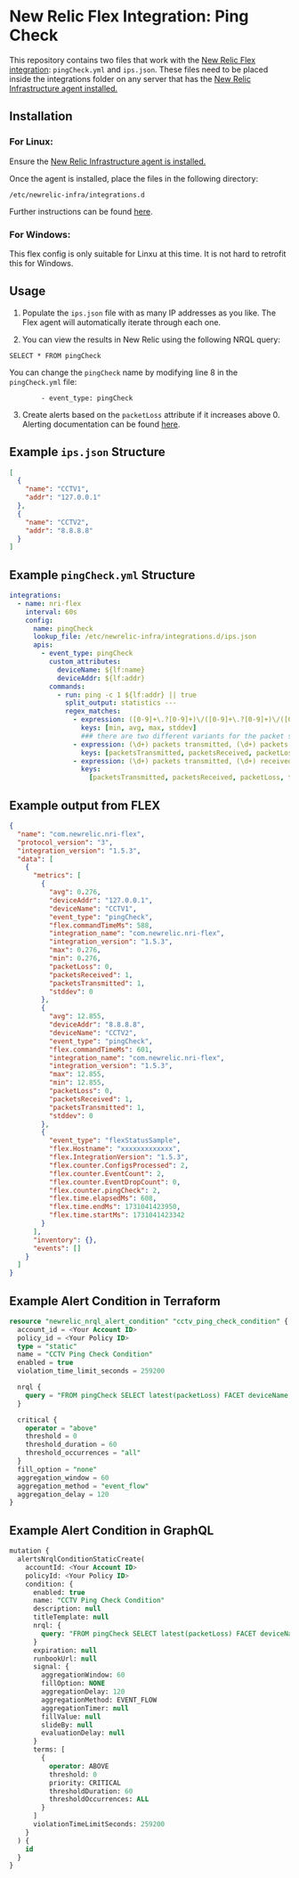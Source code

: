 # New Relic Flex Integration: Ping Check

This repository contains two files that work with the [New Relic Flex integration](https://docs.newrelic.com/docs/infrastructure/host-integrations/host-integrations-list/flex-integration-tool-build-your-own-integration/): `pingCheck.yml` and `ips.json`. These files need to be placed inside the integrations folder on any server that has the [New Relic Infrastructure agent installed.](https://docs.newrelic.com/docs/infrastructure/introduction-infra-monitoring/)

## Installation

### For Linux:

Ensure the [New Relic Infrastructure agent is installed.](https://docs.newrelic.com/docs/infrastructure/introduction-infra-monitoring/)

Once the agent is installed, place the files in the following directory:

```
/etc/newrelic-infra/integrations.d
```

Further instructions can be found [here](https://docs.newrelic.com/docs/infrastructure/host-integrations/host-integrations-list/flex-integration-tool-build-your-own-integration/#installation).

### For Windows:

This flex config is only suitable for Linxu at this time. It is not hard to retrofit this for Windows.

## Usage

1. Populate the `ips.json` file with as many IP addresses as you like. The Flex agent will automatically iterate through each one.

2. You can view the results in New Relic using the following NRQL query:

```
SELECT * FROM pingCheck
```

You can change the `pingCheck` name by modifying line 8 in the `pingCheck.yml` file:

```
        - event_type: pingCheck
```

3. Create alerts based on the `packetLoss` attribute if it increases above 0. Alerting documentation can be found [here](https://docs.newrelic.com/docs/alerts/overview/).

## Example `ips.json` Structure

```json
[
  {
    "name": "CCTV1",
    "addr": "127.0.0.1"
  },
  {
    "name": "CCTV2",
    "addr": "8.8.8.8"
  }
]
```

## Example `pingCheck.yml` Structure

```yaml
integrations:
  - name: nri-flex
    interval: 60s
    config:
      name: pingCheck
      lookup_file: /etc/newrelic-infra/integrations.d/ips.json
      apis:
        - event_type: pingCheck
          custom_attributes:
            deviceName: ${lf:name}
            deviceAddr: ${lf:addr}
          commands:
            - run: ping -c 1 ${lf:addr} || true
              split_output: statistics ---
              regex_matches:
                - expression: ([0-9]+\.?[0-9]+)\/([0-9]+\.?[0-9]+)\/([0-9]+\.?[0-9]+)\/([0-9]+\.?[0-9]+)
                  keys: [min, avg, max, stddev]
                  ### there are two different variants for the packet statistics returned, below allows support for both
                - expression: (\d+) packets transmitted, (\d+) packets received, (\S+)% packet loss
                  keys: [packetsTransmitted, packetsReceived, packetLoss]
                - expression: (\d+) packets transmitted, (\d+) received, (\d+)% packet loss, time (\d+)
                  keys:
                    [packetsTransmitted, packetsReceived, packetLoss, timeMs]
```

## Example output from FLEX

```json
{
  "name": "com.newrelic.nri-flex",
  "protocol_version": "3",
  "integration_version": "1.5.3",
  "data": [
    {
      "metrics": [
        {
          "avg": 0.276,
          "deviceAddr": "127.0.0.1",
          "deviceName": "CCTV1",
          "event_type": "pingCheck",
          "flex.commandTimeMs": 588,
          "integration_name": "com.newrelic.nri-flex",
          "integration_version": "1.5.3",
          "max": 0.276,
          "min": 0.276,
          "packetLoss": 0,
          "packetsReceived": 1,
          "packetsTransmitted": 1,
          "stddev": 0
        },
        {
          "avg": 12.855,
          "deviceAddr": "8.8.8.8",
          "deviceName": "CCTV2",
          "event_type": "pingCheck",
          "flex.commandTimeMs": 601,
          "integration_name": "com.newrelic.nri-flex",
          "integration_version": "1.5.3",
          "max": 12.855,
          "min": 12.855,
          "packetLoss": 0,
          "packetsReceived": 1,
          "packetsTransmitted": 1,
          "stddev": 0
        },
        {
          "event_type": "flexStatusSample",
          "flex.Hostname": "xxxxxxxxxxxxx",
          "flex.IntegrationVersion": "1.5.3",
          "flex.counter.ConfigsProcessed": 2,
          "flex.counter.EventCount": 2,
          "flex.counter.EventDropCount": 0,
          "flex.counter.pingCheck": 2,
          "flex.time.elapsedMs": 608,
          "flex.time.endMs": 1731041423950,
          "flex.time.startMs": 1731041423342
        }
      ],
      "inventory": {},
      "events": []
    }
  ]
}
```

## Example Alert Condition in Terraform

```sql
resource "newrelic_nrql_alert_condition" "cctv_ping_check_condition" {
  account_id = <Your Account ID>
  policy_id = <Your Policy ID>
  type = "static"
  name = "CCTV Ping Check Condition"
  enabled = true
  violation_time_limit_seconds = 259200

  nrql {
    query = "FROM pingCheck SELECT latest(packetLoss) FACET deviceName, deviceAddr "
  }

  critical {
    operator = "above"
    threshold = 0
    threshold_duration = 60
    threshold_occurrences = "all"
  }
  fill_option = "none"
  aggregation_window = 60
  aggregation_method = "event_flow"
  aggregation_delay = 120
}


```

## Example Alert Condition in GraphQL

```sql
mutation {
  alertsNrqlConditionStaticCreate(
    accountId: <Your Account ID>
    policyId: <Your Policy ID>
    condition: {
      enabled: true
      name: "CCTV Ping Check Condition"
      description: null
      titleTemplate: null
      nrql: {
        query: "FROM pingCheck SELECT latest(packetLoss) FACET deviceName, deviceAddr "
      }
      expiration: null
      runbookUrl: null
      signal: {
        aggregationWindow: 60
        fillOption: NONE
        aggregationDelay: 120
        aggregationMethod: EVENT_FLOW
        aggregationTimer: null
        fillValue: null
        slideBy: null
        evaluationDelay: null
      }
      terms: [
        {
          operator: ABOVE
          threshold: 0
          priority: CRITICAL
          thresholdDuration: 60
          thresholdOccurrences: ALL
        }
      ]
      violationTimeLimitSeconds: 259200
    }
  ) {
    id
  }
}
```
